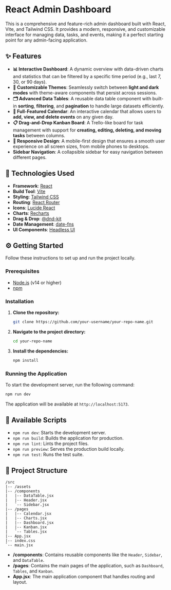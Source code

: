 # React Admin Dashboard

This is a comprehensive and feature-rich admin dashboard built with React, Vite, and Tailwind CSS. It provides a modern, responsive, and customizable interface for managing data, tasks, and events, making it a perfect starting point for any admin-facing application.

## ✨ Features

-   **📊 Interactive Dashboard**: A dynamic overview with data-driven charts and statistics that can be filtered by a specific time period (e.g., last 7, 30, or 90 days).
-   **🎨 Customizable Themes**: Seamlessly switch between **light and dark modes** with theme-aware components that persist across sessions.
-   **🗂️ Advanced Data Tables**: A reusable data table component with built-in **sorting**, **filtering**, and **pagination** to handle large datasets efficiently.
-   **📅 Full-Featured Calendar**: An interactive calendar that allows users to **add, view, and delete events** on any given day.
-   **📋 Drag-and-Drop Kanban Board**: A Trello-like board for task management with support for **creating, editing, deleting, and moving tasks** between columns.
-   **📱 Responsive Design**: A mobile-first design that ensures a smooth user experience on all screen sizes, from mobile phones to desktops.
-   **Sidebar Navigation**: A collapsible sidebar for easy navigation between different pages.

## 🚀 Technologies Used

-   **Framework**: [React](https://reactjs.org/)
-   **Build Tool**: [Vite](https://vitejs.dev/)
-   **Styling**: [Tailwind CSS](https://tailwindcss.com/)
-   **Routing**: [React Router](https://reactrouter.com/)
-   **Icons**: [Lucide React](https://lucide.dev/)
-   **Charts**: [Recharts](https://recharts.org/)
-   **Drag & Drop**: [@dnd-kit](https://dndkit.com/)
-   **Date Management**: [date-fns](https://date-fns.org/)
-   **UI Components**: [Headless UI](https://headlessui.dev/)

## ⚙️ Getting Started

Follow these instructions to set up and run the project locally.

### Prerequisites

-   [Node.js](https://nodejs.org/) (v14 or higher)
-   [npm](https://www.npmjs.com/)

### Installation

1.  **Clone the repository:**
    ```sh
    git clone https://github.com/your-username/your-repo-name.git
    ```
2.  **Navigate to the project directory:**
    ```sh
    cd your-repo-name
    ```
3.  **Install the dependencies:**
    ```sh
    npm install
    ```

### Running the Application

To start the development server, run the following command:

```sh
npm run dev
```

The application will be available at `http://localhost:5173`.

## 📜 Available Scripts

-   `npm run dev`: Starts the development server.
-   `npm run build`: Builds the application for production.
-   `npm run lint`: Lints the project files.
-   `npm run preview`: Serves the production build locally.
-   `npm run test`: Runs the test suite.

## 📂 Project Structure

```
/src
|-- /assets
|-- /components
|   |-- DataTable.jsx
|   |-- Header.jsx
|   `-- Sidebar.jsx
|-- /pages
|   |-- Calendar.jsx
|   |-- Charts.jsx
|   |-- Dashboard.jsx
|   |-- Kanban.jsx
|   `-- Tables.jsx
|-- App.jsx
|-- index.css
`-- main.jsx
```

-   **/components**: Contains reusable components like the `Header`, `Sidebar`, and `DataTable`.
-   **/pages**: Contains the main pages of the application, such as `Dashboard`, `Tables`, and `Kanban`.
-   **App.jsx**: The main application component that handles routing and layout.